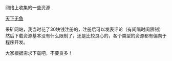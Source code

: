 网络上收集的一些资源



[天下无鱼](https://shikey.com)

采矿网站，我当时花了30块钱注册的，注册后可以发表评论（有间隔时间限制）然后下载资源基本没有什么限制了，还是比较良心的，各个类型的资源都有偏向于程序开发。

大家根据需求下载吧，不要贪多！